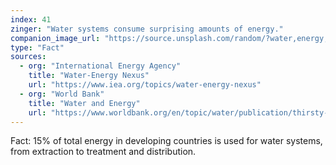 ```yaml
---
index: 41
zinger: "Water systems consume surprising amounts of energy."
companion_image_url: "https://source.unsplash.com/random/?water,energy,power"
type: "Fact"
sources:
  - org: "International Energy Agency"
    title: "Water-Energy Nexus"
    url: "https://www.iea.org/topics/water-energy-nexus"
  - org: "World Bank"
    title: "Water and Energy"
    url: "https://www.worldbank.org/en/topic/water/publication/thirsty-energy"
---
```

Fact: 15% of total energy in developing countries is used for water systems, from extraction to treatment and distribution.
